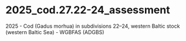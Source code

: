# 2025_cod.27.22-24_assessment
2025 - Cod (Gadus morhua) in subdivisions 22–24, western Baltic stock (western Baltic Sea) - WGBFAS (ADGBS)
